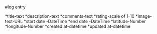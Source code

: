 



#log entry


*title-text
*description-text
*comments-text
*rating-scale of 1-10
*image-text-URL
*start date -DateTime
*end date -DateTime
*latitude-Number
*longitude-Number
*created at-datetime
*updated at-datetime


